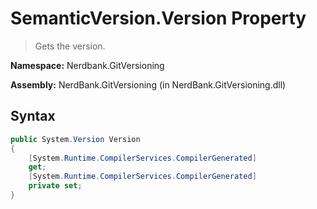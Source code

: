 # SemanticVersion.Version Property
> Gets the version.

**Namespace:** Nerdbank.GitVersioning

**Assembly:** NerdBank.GitVersioning (in NerdBank.GitVersioning.dll)
## Syntax
~~~~csharp
public System.Version Version
{
	[System.Runtime.CompilerServices.CompilerGenerated]
	get;
	[System.Runtime.CompilerServices.CompilerGenerated]
	private set;
}
~~~~
